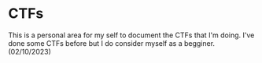 # CTFs

This is a personal area for my self to document the CTFs that I'm doing.
I've done some CTFs before but I do consider myself as a begginer. (02/10/2023)
